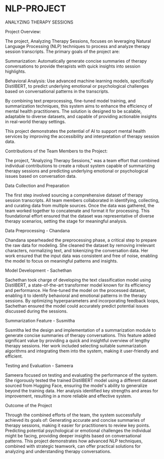 # NLP-PROJECT
ANALYZING THERAPY SESSIONS

Project Overview:

The project, Analyzing Therapy Sessions, focuses on leveraging Natural Language Processing (NLP) techniques to process and analyze therapy session transcripts. The primary goals of the project are:

Summarization: Automatically generate concise summaries of therapy conversations to provide therapists with quick insights into session highlights.

Behavioral Analysis: Use advanced machine learning models, specifically DistilBERT, to predict underlying emotional or psychological challenges based on conversational patterns in the transcripts.

By combining text preprocessing, fine-tuned model training, and summarization techniques, this system aims to enhance the efficiency of mental health practitioners. The solution is designed to be scalable, adaptable to diverse datasets, and capable of providing actionable insights in real-world therapy settings.

This project demonstrates the potential of AI to support mental health services by improving the accessibility and interpretation of therapy session data.

Contributions of the Team Members to the Project:

The project, "Analyzing Therapy Sessions," was a team effort that combined individual contributions to create a robust system capable of summarizing therapy sessions and predicting underlying emotional or psychological issues based on conversation data.

Data Collection and Preparation

The first step involved sourcing a comprehensive dataset of therapy session transcripts. All team members collaborated in identifying, collecting, and curating data from multiple sources. Once the data was gathered, the team worked together to concatenate and format it for processing. This foundational effort ensured that the dataset was representative of diverse therapy scenarios, setting the stage for meaningful analysis.

Data Preprocessing - Chandana

Chandana spearheaded the preprocessing phase, a critical step to prepare the raw data for modeling. She cleaned the dataset by removing irrelevant characters, normalizing text, and tokenizing the conversation data. Her work ensured that the input data was consistent and free of noise, enabling the model to focus on meaningful patterns and insights.

Model Development - Sachethan

Sachethan took charge of developing the text classification model using DistilBERT, a state-of-the-art transformer model known for its efficiency and performance. He fine-tuned the model on the processed dataset, enabling it to identify behavioral and emotional patterns in the therapy sessions. By optimizing hyperparameters and incorporating feedback loops, Sachethan ensured the model could accurately predict potential issues discussed during the sessions.

Summarization Feature - Susmitha

Susmitha led the design and implementation of a summarization module to generate concise summaries of therapy conversations. This feature added significant value by providing a quick and insightful overview of lengthy therapy sessions. Her work included selecting suitable summarization algorithms and integrating them into the system, making it user-friendly and efficient.

Testing and Evaluation - Sameera

Sameera focused on testing and evaluating the performance of the system. She rigorously tested the trained DistilBERT model using a different dataset sourced from Hugging Face, ensuring the model's ability to generalize beyond the training data. Her analysis identified key strengths and areas for improvement, resulting in a more reliable and effective system.

Outcome of the Project

Through the combined efforts of the team, the system successfully achieved its goals of:
Generating accurate and concise summaries of therapy sessions, making it easier for practitioners to review key points.
Predicting potential psychological or emotional challenges the individual might be facing, providing deeper insights based on conversational patterns.
This project demonstrates how advanced NLP techniques, combined with strategic teamwork, can offer practical solutions for analyzing and understanding therapy conversations.
